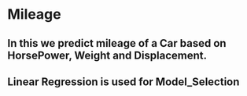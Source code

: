 # Mileage
## In this we predict mileage of a Car based on HorsePower, Weight and Displacement.
## Linear Regression is used for Model_Selection
